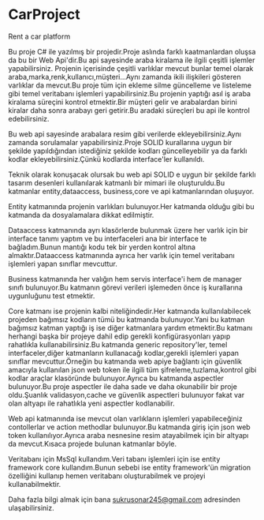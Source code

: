 # CarProject
Rent a car platform

Bu proje C# ile yazılmış bir projedir.Proje aslında farklı kaatmanlardan oluşsa da bu bir Web Api'dir.Bu api sayesinde araba kiralama ile ilgili çeşitli işlemler yapabilirsiniz.
Projenin içerisinde çeşitli varlıklar mevcut bunlar temel olarak araba,marka,renk,kullanıcı,müşteri...Aynı zamanda ikili ilişkileri gösteren varlıklar da mevcut.Bu proje tüm 
için ekleme silme güncelleme ve listeleme gibi temel veritabanı işlemleri yapabilirsiniz.Bu projenin yaptığı asıl iş araba kiralama süreçini kontrol etmektir.Bir müşteri gelir 
ve arabalardan birini kiralar daha sonra arabayı geri getirir.Bu aradaki süreçleri bu api ile kontrol edebilirsiniz.

Bu web api sayesinde arabalara resim gibi verilerde ekleyebilirsiniz.Aynı zamanda sorulamalar yapabilirsiniz.Proje SOLID kurallarına uygun bir şekilde yapıldığından istediğiniz 
şekilde kodları güncelleyebilir ya da farklı kodlar ekleyebilirsiniz.Çünkü kodlarda interface'ler kullanıldı.

Teknik olarak konuşacak olursak bu web api SOLID e uygun bir şekilde farklı tasarım desenleri kullanılarak katmanlı bir mimari ile oluşturuldu.Bu katmanlar entity,dataaccess,
business,core ve api katmanlarından oluşuyor.

Entity katmanında projenin varlıkları bulunuyor.Her katmanda olduğu gibi bu katmanda da dosyalamalara dikkat edilmiştir.

Dataaccess katmanında ayrı klasörlerde bulunmak üzere her varlık için bir interface tanımı yaptım ve bu interfaceleri ana bir interface te bağladım.Bunun mantığı kodu tek bir yerden kontrol 
altına almaktır.Dataaccess katmanında ayrıca her varlık için temel veritabanı işlemleri yapan sınıflar mevcuttur.

Business katmanında her valığın hem servis interface'i hem de manager sınıfı bulunuyor.Bu katmanın görevi verileri işlemeden önce iş kurallarına uygunluğunu test etmektir.

Core katmanı ise projenin kalbi niteliğindedir.Her katmanda kullanılabilecek projeden bağımsız kodların tümü bu katmanda bulunuyor.Yani bu katman bağımsız katman yaptığı iş ise 
diğer katmanlara yardım etmektir.Bu katmanı herhangi başka bir projeye dahil edip gerekli konfigürasyonları yapıp rahatlıkla kullanabilirsiniz.Bu katmanda generic repository'ler,
temel interfaceler,diğer katmanların kullanacağı kodlar,gerekli işlemleri yapan sınıflar mevcuttur.Örneğin bu katmanda web apiye bağlantı için güvenlik amacıyla kullanılan 
json web token ile ilgili tüm şifreleme,tuzlama,kontrol gibi kodlar araçlar klasöründe bulunuyor.Ayrıca bu katmanda aspectler bulunuyor.Bu proje aspectler ile daha sade ve daha 
okunabilir bir proje oldu.Şuanlık validasyon,cache ve güvenlik aspectleri bulunuyor fakat var olan altyapı ile rahatlıkla yeni aspectler kodlanabilir.

Web api katmanında ise mevcut olan varlıkların işlemleri yapabileceğiniz contollerlar ve action methodlar bulunuyor.Bu katmanda giriş için json web token kullanılıyor.Ayrıca araba 
nesnesine resim atayabilmek için bir altyapı da mevcut.Kısaca projede bulunan katmanlar böyle.

Veritabanı için MsSql kullandım.Veri tabanı işlemleri için ise entity framework core kullandım.Bunun sebebi ise entity framework'ün migration özelliğini kullanıp hemen veritabanı
oluşturabilmek ve projeyi kullanabilmektir.

Daha fazla bilgi almak için bana sukrusonar245@gmail.com adresinden ulaşabilirsiniz.

